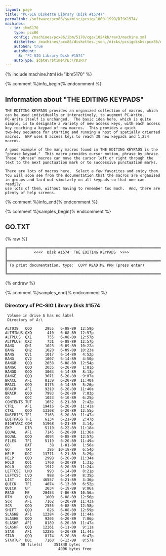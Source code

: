 ```yaml
---
layout: page
title: "PC-SIG Diskette Library (Disk #1574)"
permalink: /software/pcx86/sw/misc/pcsig/1000-1999/DISK1574/
machines:
  - id: ibm5170
    type: pcx86
    config: /machines/pcx86/ibm/5170/cga/1024kb/rev3/machine.xml
    diskettes: /machines/pcx86/diskettes.json,/disks/pcsigdisks/pcx86/diskettes.json
    autoGen: true
    autoMount:
      B: "PC-SIG Library Disk #1574"
    autoType: $date\r$time\rB:\rDIR\r
---
```


{% include machine.html id="ibm5170" %}

{% comment %}info_begin{% endcomment %}

## Information about "THE EDITING KEYPADS"

    THE EDITING KEYPADS provides an organized collection of macros, which
    can be used individually or interactively, to augment PC-Write.
    PC-Write itself is unchanged.  The basic idea here, which is quite
    simple, is to designate a variety of new access keys, with each access
    key reaching a keypad of new macros.  This provides a quick
    two-key sequence for starting and running a host of spatially oriented
    macros.  EKP uses 8 access keys to reach 30 new keypads and 1,234
    macros.
    
    A good example of the many macros found in THE EDITING KEYPADS is the
    "phrase keypad."  This macro provides cursor motion, phrase by phrase.
    These "phrase" macros can move the cursor left or right through the
    text to the next punctuation mark or to successive punctuation marks.
    
    There are lots of macros here.  Select a few favorites and enjoy them.
    You will soon see from the documentation that the macros are organized
    in groups and laid out similarly on all keypads so that one can readily
    use lots of them, without having to remember too much.  And, there are
    plenty of help screens.
{% comment %}info_end{% endcomment %}

{% comment %}samples_begin{% endcomment %}

## GO.TXT

{% raw %}
```
╔═════════════════════════════════════════════════════════════════════════╗
║            <<<<  Disk #1574  THE EDITING KEYPADS  >>>>                  ║
╠═════════════════════════════════════════════════════════════════════════╣
║ To print documentation, type:  COPY READ.ME PRN (press enter)           ║
╚═════════════════════════════════════════════════════════════════════════╝
```
{% endraw %}

{% comment %}samples_end{% endcomment %}

### Directory of PC-SIG Library Disk #1574

     Volume in drive A has no label
     Directory of A:\

    ALT038   QQQ      2955   6-08-89  12:59p
    ALTMINUS QXQ       410   6-08-89  12:57p
    ALTPLUS  QX1       755   6-08-89  12:57p
    ALTPLUS  QX2       731   6-08-89  12:57p
    BANG     QH1      1023   6-09-89  10:22a
    BANG     QH2      1020   6-09-89  10:23a
    BANG     QV1      1017   6-14-89   4:52p
    BANG     QV2      1007   6-14-89   4:50p
    BANGB    QQQ      2038   6-08-89  12:54p
    BANGC    QQQ      2035   6-20-89   1:01p
    BANGD    QQQ      3063   6-14-89   8:13p
    BANGE    QQQ      3071   6-20-89   9:07a
    BRACL    AF1      8139   6-20-89  11:40a
    BRACL    QQQ      8175   6-14-89   5:26p
    BRACR    AF1      9210   6-20-89  11:40a
    BRACR    QQQ      7993   6-20-89   7:03p
    C0       QOC      1023   6-10-89   6:25p
    CONTENTS TUT      1652   6-21-89   2:42p
    CTRL     AF1     19416   6-20-89  11:41a
    CTRL     QQQ     13308   6-20-89  12:55p
    DNSERIES TF1      7163   6-20-89  11:47a
    EDITPADS TF1      6134   6-21-89   2:47p
    EIGHTARC COM     51968   6-21-89   3:14p
    EKP      DIR      5110   6-22-89  11:18a
    EQUAL    AF1      7145   6-20-89  11:36a
    EQUAL    QQQ      4094   6-08-89  12:57p
    FILES    TF1      5119   6-20-89  11:49a
    GO       BAT        38   1-01-80   1:56a
    GO       TXT       386  10-18-89   6:54p
    HELP     DOC     13771   6-21-89   3:29p
    HELP     QQQ      2998   6-20-89  11:34a
    HOLD     QQ1      1760   6-20-89   1:31p
    HOLD     QQ2      1912   6-20-89  11:24a
    LEFTCSC  LHQ       993   6-14-89   8:21p
    LEFTCSC  LVQ       988   6-14-89   8:35p
    LIST     DOC     46557   6-21-89   3:36p
    QUICK    TF1      4074   6-13-89   6:52p
    QUICK    UP       2034   6-19-89   9:06a
    READ     ME      20453   7-06-89  10:56a
    RTN      QHQ      1000   6-08-89  12:56p
    SCR      AF1      7162   6-20-89  11:43a
    SCR      QQQ      2555   6-08-89  12:58p
    SHIFT    QQQ       826   6-08-89  12:59p
    SLASHB   AF1     12284   6-20-89  11:44a
    SLASHB   QQQ      9205   6-20-89   7:06p
    SLASHF   AF1      8189   6-20-89  11:47a
    SLASHF   QQQ     12261   6-11-89   9:11a
    STAR     AF1     12286   6-20-89  11:44a
    STAR     QQQ      8174   6-20-89   6:47p
    STARTUP  DOC      7160   6-13-89   8:57a
           50 file(s)     351840 bytes
                            4096 bytes free
